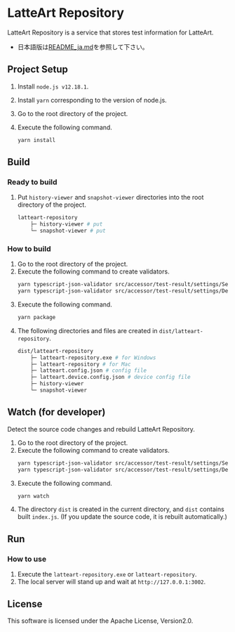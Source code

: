 # LatteArt Repository

LatteArt Repository is a service that stores test information for LatteArt.

 * 日本語版は[README_ja.md](/README_ja.md)を参照して下さい。

## Project Setup

1. Install `node.js v12.18.1`.
1. Install `yarn` corresponding to the version of node.js.
1. Go to the root directory of the project.
1. Execute the following command.

   ```bash
   yarn install
   ```

## Build

### Ready to build
1. Put `history-viewer` and `snapshot-viewer` directories into the root directory of the project.
   ```bash
   latteart-repository
       ├─ history-viewer # put
       └─ snapshot-viewer # put
   ```

### How to build
1. Go to the root directory of the project.
1. Execute the following command to create validators.
   ```bash
   yarn typescript-json-validator src/accessor/test-result/settings/Settings.ts
   yarn typescript-json-validator src/accessor/test-result/settings/DeviceSettings.ts
   ```
1. Execute the following command.
   ```bash
   yarn package
   ```
1. The following directories and files are created in `dist/latteart-repository`.
   ```bash
   dist/latteart-repository
       ├─ latteart-repository.exe # for Windows
       ├─ latteart-repository # for Mac
       ├─ latteart.config.json # config file
       ├─ latteart.device.config.json # device config file
       ├─ history-viewer 
       └─ snapshot-viewer 
   ```

## Watch (for developer)

Detect the source code changes and rebuild LatteArt Repository.

1. Go to the root directory of the project.
1. Execute the following command to create validators.
   ```bash
   yarn typescript-json-validator src/accessor/test-result/settings/Settings.ts
   yarn typescript-json-validator src/accessor/test-result/settings/DeviceSettings.ts
   ```
1. Execute the following command.
   ```bash
   yarn watch
   ```
1. The directory `dist` is created in the current directory, and `dist` contains built `index.js`. (If you update the source code, it is rebuilt automatically.)

## Run

### How to use
1. Execute the `latteart-repository.exe` or `latteart-repository`.
1. The local server will stand up and wait at `http://127.0.0.1:3002`.

## License
This software is licensed under the Apache License, Version2.0.